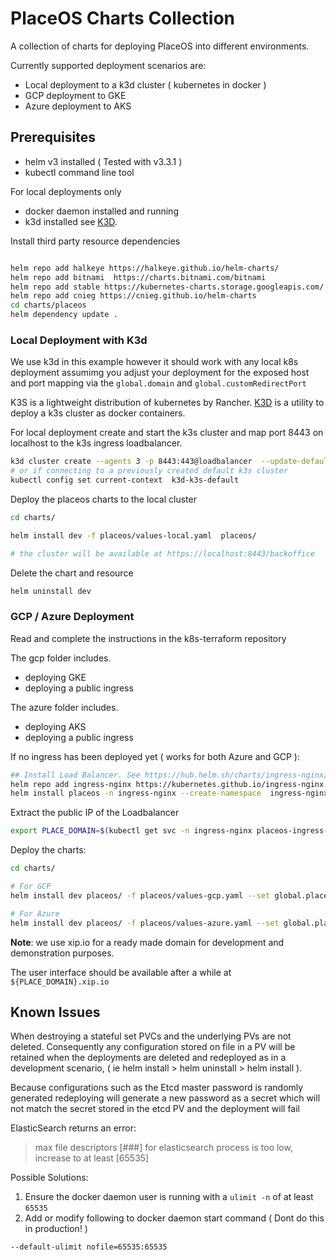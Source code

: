 # PlaceOS Charts Collection

A collection of charts for deploying PlaceOS into different environments.

Currently supported deployment scenarios are:

- Local deployment to a k3d cluster ( kubernetes in docker )
- GCP deployment to GKE
- Azure deployment to AKS

## Prerequisites

- helm v3 installed ( Tested with v3.3.1 )
- kubectl command line tool

For local deployments only

- docker daemon installed and running
- k3d installed see [K3D](https://k3d.io/).

Install third party resource dependencies

```sh

helm repo add halkeye https://halkeye.github.io/helm-charts/
helm repo add bitnami  https://charts.bitnami.com/bitnami
helm repo add stable https://kubernetes-charts.storage.googleapis.com/
helm repo add cnieg https://cnieg.github.io/helm-charts
cd charts/placeos
helm dependency update .

```

### Local Deployment with K3d

We use k3d in this example however it should work with any local k8s deployment assumimg you adjust your deployment for the exposed host and port mapping via the `global.domain` and `global.customRedirectPort`

K3S is a lightweight distribution of kubernetes by Rancher. [K3D](https://k3d.io/) is a utility to deploy a k3s cluster as docker containers.

For local deployment create and start the k3s cluster and map port 8443 on localhost to the k3s ingress loadbalancer.

```sh
k3d cluster create --agents 3 -p 8443:443@loadbalancer  --update-default-kubeconfig
# or if connecting to a previously created default k3s cluster
kubectl config set current-context  k3d-k3s-default

```

Deploy the placeos charts to the local cluster

```sh
cd charts/

helm install dev -f placeos/values-local.yaml  placeos/

# the cluster will be available at https://localhost:8443/backoffice
```

Delete the chart and resource

```sh
helm uninstall dev
```

### GCP / Azure Deployment

Read and complete the instructions in the k8s-terraform repository

The gcp folder includes.

- deploying GKE
- deploying a public ingress

The azure folder includes.

- deploying AKS
- deploying a public ingress

If no ingress has been deployed yet ( works for both Azure and GCP ):

```sh
## Install Load Balancer. See https://hub.helm.sh/charts/ingress-nginx/ingress-nginx
helm repo add ingress-nginx https://kubernetes.github.io/ingress-nginx
helm install placeos -n ingress-nginx --create-namespace  ingress-nginx/ingress-nginx

```

Extract the public IP of the Loadbalancer

```sh
export PLACE_DOMAIN=$(kubectl get svc -n ingress-nginx placeos-ingress-nginx-controller -o=jsonpath='{.status.loadBalancer.ingress[*].ip}')
```

Deploy the charts:

```sh
cd charts/

# For GCP
helm install dev placeos/ -f placeos/values-gcp.yaml --set global.placeDomain="${PLACE_DOMAIN}.xip.io"

# For Azure
helm install dev placeos/ -f placeos/values-azure.yaml --set global.placeDomain="${PLACE_DOMAIN}.xip.io"

```

**Note**: we use xip.io for a ready made domain for development and demonstration purposes.

The user interface should be available after a while at `${PLACE_DOMAIN}.xip.io`

## Known Issues

When destroying a stateful set PVCs and the underlying PVs are not deleted. Consequently any configuration stored on file in a PV will be retained when the deployments are deleted and redeployed as in a development scenario, ( ie helm install > helm uninstall > helm install ).

Because configurations such as the Etcd master password is randomly generated redeploying will generate a new password as a secret which will not match the secret stored in the etcd PV and the deployment will fail

ElasticSearch returns an error:
> max file descriptors [###] for elasticsearch process is too low, increase to at least [65535]

Possible Solutions:

1. Ensure the docker daemon user is running with a `ulimit -n` of at least `65535`
2. Add or modify following to docker daemon start command ( Dont do this in production! )

```sh
--default-ulimit nofile=65535:65535

```
